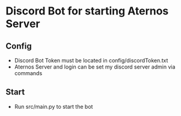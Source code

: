 # Discord Bot for starting Aternos Server
## Config
- Discord Bot Token must be located in config/discordToken.txt 
- Aternos Server and login can be set my discord server admin via commands
## Start
- Run src/main.py to start the bot
